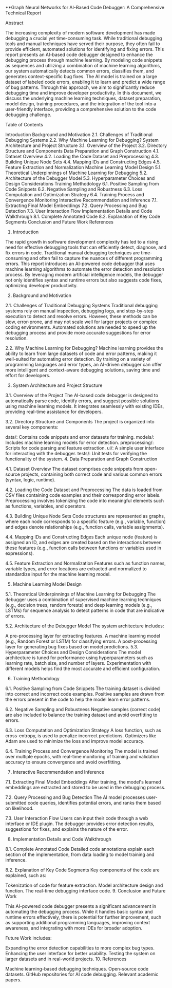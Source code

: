 **Graph Neural Networks for AI-Based Code Debugger: A Comprehensive Technical Report

Abstract

The increasing complexity of modern software development has made debugging a crucial yet time-consuming task. While traditional debugging tools and manual techniques have served their purpose, they often fail to provide efficient, automated solutions for identifying and fixing errors. This report presents an AI-based code debugger designed to enhance the debugging process through machine learning. By modeling code snippets as sequences and utilizing a combination of machine learning algorithms, our system automatically detects common errors, classifies them, and generates context-specific bug fixes. The AI model is trained on a large dataset of labeled code errors, enabling it to learn and predict a wide range of bug patterns. Through this approach, we aim to significantly reduce debugging time and improve developer productivity. In this document, we discuss the underlying machine learning techniques, dataset preparation, model design, training procedures, and the integration of the tool into a user-friendly interface, providing a comprehensive solution to the code debugging challenge.

Table of Contents

Introduction
Background and Motivation
2.1. Challenges of Traditional Debugging Systems
2.2. Why Machine Learning for Debugging?
System Architecture and Project Structure
3.1. Overview of the Project
3.2. Directory Structure and Components
Data Preparation and Graph Construction
4.1. Dataset Overview
4.2. Loading the Code Dataset and Preprocessing
4.3. Building Unique Node Sets
4.4. Mapping IDs and Constructing Edges
4.5. Feature Extraction and Normalization
Machine Learning Model Design
5.1. Theoretical Underpinnings of Machine Learning for Debugging
5.2. Architecture of the Debugger Model
5.3. Hyperparameter Choices and Design Considerations
Training Methodology
6.1. Positive Sampling from Code Snippets
6.2. Negative Sampling and Robustness
6.3. Loss Computation and Optimization Strategy
6.4. Training Process and Convergence Monitoring
Interactive Recommendation and Inference
7.1. Extracting Final Model Embeddings
7.2. Query Processing and Bug Detection
7.3. User Interaction Flow
Implementation Details and Code Walkthrough
8.1. Complete Annotated Code
8.2. Explanation of Key Code Segments
Conclusion and Future Work
References
1. Introduction

The rapid growth in software development complexity has led to a rising need for effective debugging tools that can efficiently detect, diagnose, and fix errors in code. Traditional manual debugging techniques are time-consuming and often fail to capture the nuances of different programming errors. This report introduces an AI-powered code debugger that uses machine learning algorithms to automate the error detection and resolution process. By leveraging modern artificial intelligence models, the debugger not only identifies syntax and runtime errors but also suggests code fixes, optimizing developer productivity.

2. Background and Motivation

2.1. Challenges of Traditional Debugging Systems
Traditional debugging systems rely on manual inspection, debugging logs, and step-by-step execution to detect and resolve errors. However, these methods can be slow, error-prone, and may not scale well for larger projects or complex coding environments. Automated solutions are needed to speed up the debugging process and provide more accurate suggestions for error resolution.

2.2. Why Machine Learning for Debugging?
Machine learning provides the ability to learn from large datasets of code and error patterns, making it well-suited for automating error detection. By training on a variety of programming languages and error types, an AI-driven debugger can offer more intelligent and context-aware debugging solutions, saving time and effort for developers.

3. System Architecture and Project Structure

3.1. Overview of the Project
The AI-based code debugger is designed to automatically parse code, identify errors, and suggest possible solutions using machine learning models. It integrates seamlessly with existing IDEs, providing real-time assistance for developers.

3.2. Directory Structure and Components
The project is organized into several key components:

data/: Contains code snippets and error datasets for training.
models/: Includes machine learning models for error detection.
preprocessing/: Scripts for code parsing and feature extraction.
ui/: A simple user interface for interacting with the debugger.
tests/: Unit tests for verifying the functionality of the system.
4. Data Preparation and Graph Construction

4.1. Dataset Overview
The dataset comprises code snippets from open-source projects, containing both correct code and various common errors (syntax, logic, runtime).

4.2. Loading the Code Dataset and Preprocessing
The data is loaded from CSV files containing code examples and their corresponding error labels. Preprocessing involves tokenizing the code into meaningful elements such as functions, variables, and operators.

4.3. Building Unique Node Sets
Code structures are represented as graphs, where each node corresponds to a specific feature (e.g., variable, function) and edges denote relationships (e.g., function calls, variable assignments).

4.4. Mapping IDs and Constructing Edges
Each unique node (feature) is assigned an ID, and edges are created based on the interactions between these features (e.g., function calls between functions or variables used in expressions).

4.5. Feature Extraction and Normalization
Features such as function names, variable types, and error locations are extracted and normalized to standardize input for the machine learning model.

5. Machine Learning Model Design

5.1. Theoretical Underpinnings of Machine Learning for Debugging
The debugger uses a combination of supervised machine learning techniques (e.g., decision trees, random forests) and deep learning models (e.g., LSTMs) for sequence analysis to detect patterns in code that are indicative of errors.

5.2. Architecture of the Debugger Model
The system architecture includes:

A pre-processing layer for extracting features.
A machine learning model (e.g., Random Forest or LSTM) for classifying errors.
A post-processing layer for generating bug fixes based on model predictions.
5.3. Hyperparameter Choices and Design Considerations
The model architecture is tuned for performance using hyperparameters such as learning rate, batch size, and number of layers. Experimentation with different models helps find the most accurate and efficient configuration.

6. Training Methodology

6.1. Positive Sampling from Code Snippets
The training dataset is divided into correct and incorrect code examples. Positive samples are drawn from the errors present in the code to help the model learn error patterns.

6.2. Negative Sampling and Robustness
Negative samples (correct code) are also included to balance the training dataset and avoid overfitting to errors.

6.3. Loss Computation and Optimization Strategy
A loss function, such as cross-entropy, is used to penalize incorrect predictions. Optimizers like Adam are used to minimize the loss and improve model accuracy.

6.4. Training Process and Convergence Monitoring
The model is trained over multiple epochs, with real-time monitoring of training and validation accuracy to ensure convergence and avoid overfitting.

7. Interactive Recommendation and Inference

7.1. Extracting Final Model Embeddings
After training, the model's learned embeddings are extracted and stored to be used in the debugging process.

7.2. Query Processing and Bug Detection
The AI model processes user-submitted code queries, identifies potential errors, and ranks them based on likelihood.

7.3. User Interaction Flow
Users can input their code through a web interface or IDE plugin. The debugger provides error detection results, suggestions for fixes, and explains the nature of the error.

8. Implementation Details and Code Walkthrough

8.1. Complete Annotated Code
Detailed code annotations explain each section of the implementation, from data loading to model training and inference.

8.2. Explanation of Key Code Segments
Key components of the code are explained, such as:

Tokenization of code for feature extraction.
Model architecture design and function.
The real-time debugging interface code.
9. Conclusion and Future Work

This AI-powered code debugger presents a significant advancement in automating the debugging process. While it handles basic syntax and runtime errors effectively, there is potential for further improvement, such as supporting additional programming languages, improving context awareness, and integrating with more IDEs for broader adoption.

Future Work includes:

Expanding the error detection capabilities to more complex bug types.
Enhancing the user interface for better usability.
Testing the system on larger datasets and in real-world projects.
10. References

Machine learning-based debugging techniques.
Open-source code datasets.
GitHub repositories for AI code debugging.
Relevant academic papers.
